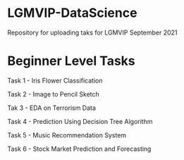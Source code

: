 # LGMVIP-DataScience

Repository for uploading taks for LGMVIP September 2021

# Beginner Level Tasks

Task 1 - Iris Flower Classification

Task 2 - Image to Pencil Sketch

Tak 3  -  EDA on Terrorism Data

Task 4 - Prediction Using Decision Tree Algorithm

Task 5 - Music Recommendation System

Task 6 - Stock Market Prediction and Forecasting
